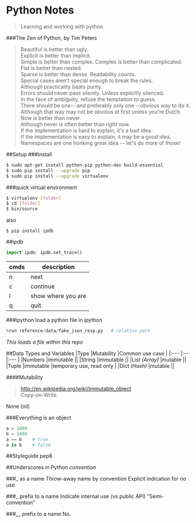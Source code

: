 # Python Notes

> Learning and working with python

###The Zen of Python, by Tim Peters

> Beautiful is better than ugly.  
> Explicit is better than implicit.  
> Simple is better than complex.
> Complex is better than complicated.  
> Flat is better than nested.  
> Sparse is better than dense.
> Readability counts.  
> Special cases aren't special enough to break the rules.  
> Although practicality beats purity.  
> Errors should never pass silently.
> Unless explicitly silenced.  
> In the face of ambiguity, refuse the temptation to guess.  
> There should be one-- and preferably only one --obvious way to do it.  
> Although that way may not be obvious at first unless you're Dutch.
> Now is better than never.  
> Although never is often better than *right* now.  
> If the implementation is hard to explain, it's a bad idea.  
> If the implementation is easy to explain, it may be a good idea.  
> Namespaces are one honking great idea -- let's do more of those!  


##Setup
###install
```bash
$ sudo apt-get install python-pip python-dev build-essential
$ sudo pip install --upgrade pip
$ sudo pip install --upgrade virtualenv
```

###quick virtual environment

```bash
$ virtualenv [folder]
$ cd [folder]
$ bin/source
```

also

```
$ pip install ipdb
```

##ipdb
```python
import ipdb; ipdb.set_trace()
```

|cmds |description          |
|-----|---------------------|
| n   | next                |
| c   | continue            |
| l   | show where you are  |
| q   | quit                |

###ipython
load a python file in ipython
```python
%run reference/data/fake_json_resp.py   # relative path
```
*This loads a file within this repo*

##Data Types and Variables
|Type           |Mutability   |Common use case          |
|:---           |:--          |:---                     |
|Numbers        |immutable    ||
|String         |immutable    ||
|List *(Array)* |mutable      ||
|Tuple          |immutable    |temporary use, read only |
|Dict *(Hash)*  |mutable      ||

####Mutability
> http://en.wikipedia.org/wiki/Immutable_object  
> Copy-on-Write

None (nil)

###Everything is an object
```python
a = 1000
b = 1000
a == b    # true
a is b    # false
```

##Styleguide
pep8


##Underscores in Python
*convention*

###_ as a name
Throw-away name by convention
Explicit indication for no use

###_ prefix to a name
Indicate internal use (vs public API)
"Semi-convention"

###__ prefix to a name
No.
